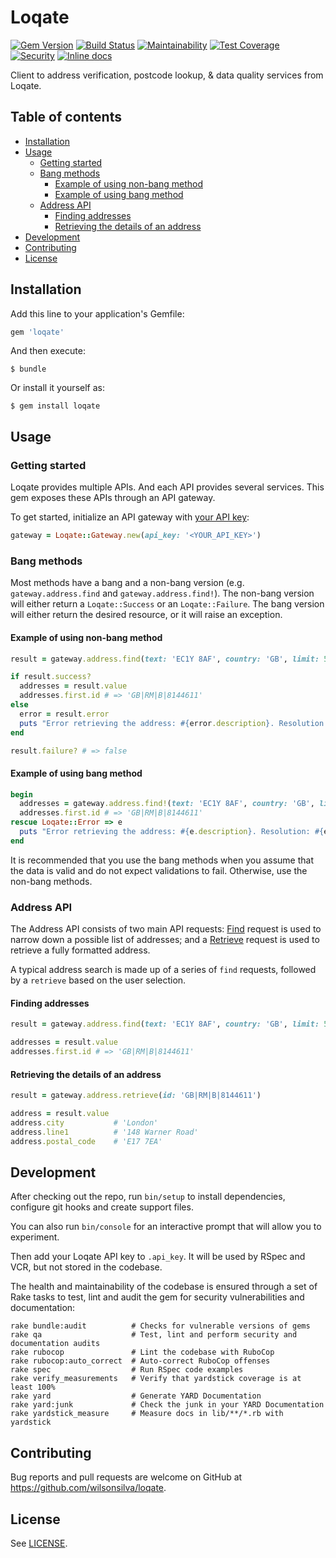 # Loqate

[![Gem Version](https://badge.fury.io/rb/loqate.svg)](https://badge.fury.io/rb/loqate)
[![Build Status](https://travis-ci.org/wilsonsilva/loqate.svg?branch=master)](https://travis-ci.org/wilsonsilva/loqate)
[![Maintainability](https://api.codeclimate.com/v1/badges/5c1414d5dedc68c15533/maintainability)](https://codeclimate.com/github/wilsonsilva/loqate/maintainability)
[![Test Coverage](https://api.codeclimate.com/v1/badges/5c1414d5dedc68c15533/test_coverage)](https://codeclimate.com/github/wilsonsilva/loqate/test_coverage)
[![Security](https://hakiri.io/github/wilsonsilva/loqate/master.svg)](https://hakiri.io/github/wilsonsilva/loqate/master)
[![Inline docs](http://inch-ci.org/github/wilsonsilva/loqate.svg?branch=master)](http://inch-ci.org/github/wilsonsilva/loqate)

Client to address verification, postcode lookup, & data quality services from Loqate.

## Table of contents
- [Installation](#installation)
- [Usage](#usage)
  - [Getting started](#getting-started)
  - [Bang methods](#bang-methods)
    - [Example of using non-bang method](#example-of-using-non-bang-method)
    - [Example of using bang method](#example-of-using-bang-method)
  - [Address API](#address-api)
    - [Finding addresses](#finding-addresses)
    - [Retrieving the details of an address](#retrieving-the-details-of-an-address)
- [Development](#development)
- [Contributing](#contributing)
- [License](#license)

## Installation

Add this line to your application's Gemfile:

```ruby
gem 'loqate'
```

And then execute:

    $ bundle

Or install it yourself as:

    $ gem install loqate

## Usage

### Getting started

Loqate provides multiple APIs. And each API provides several services. This gem exposes these APIs through
an API gateway.

To get started, initialize an API gateway with [your API key](https://account.loqate.com/account#/):

```ruby
gateway = Loqate::Gateway.new(api_key: '<YOUR_API_KEY>')
```

### Bang methods

Most methods have a bang and a non-bang version (e.g. `gateway.address.find` and `gateway.address.find!`).
The non-bang version will either return a `Loqate::Success` or an `Loqate::Failure`. The bang version will
either return the desired resource, or it will raise an exception.

#### Example of using non-bang method

```ruby
result = gateway.address.find(text: 'EC1Y 8AF', country: 'GB', limit: 5)

if result.success?
  addresses = result.value
  addresses.first.id # => 'GB|RM|B|8144611'
else
  error = result.error
  puts "Error retrieving the address: #{error.description}. Resolution: #{error.resolution}"
end

result.failure? # => false
```

#### Example of using bang method

```ruby
begin
  addresses = gateway.address.find!(text: 'EC1Y 8AF', country: 'GB', limit: 5)
  addresses.first.id # => 'GB|RM|B|8144611'
rescue Loqate::Error => e
  puts "Error retrieving the address: #{e.description}. Resolution: #{e.resolution}"
end
```

It is recommended that you use the bang methods when you assume that the data is valid and do not expect validations
to fail. Otherwise, use the non-bang methods.

### Address API

The Address API consists of two main API requests:
[Find](https://www.loqate.com/resources/support/apis/Capture/Interactive/Find/1/) request is used to narrow down a
possible list of addresses;
and a [Retrieve](https://www.loqate.com/resources/support/apis/Capture/Interactive/Retrieve/1/) request is used to
retrieve a fully formatted address.

A typical address search is made up of a series of `find` requests, followed by a `retrieve` based on the user
selection.

#### Finding addresses

```ruby
result = gateway.address.find(text: 'EC1Y 8AF', country: 'GB', limit: 5)

addresses = result.value
addresses.first.id # => 'GB|RM|B|8144611'
```

#### Retrieving the details of an address

```ruby
result = gateway.address.retrieve(id: 'GB|RM|B|8144611')

address = result.value
address.city           # 'London' 
address.line1          # '148 Warner Road'
address.postal_code    # 'E17 7EA'
```

## Development

After checking out the repo, run `bin/setup` to install dependencies, configure git hooks and create support files.

You can also run `bin/console` for an interactive prompt that will allow you to experiment.

Then add your Loqate API key to `.api_key`. It will be used by RSpec and VCR, but not stored in the codebase. 

The health and maintainability of the codebase is ensured through a set of
Rake tasks to test, lint and audit the gem for security vulnerabilities and documentation:

```
rake bundle:audit          # Checks for vulnerable versions of gems 
rake qa                    # Test, lint and perform security and documentation audits
rake rubocop               # Lint the codebase with RuboCop
rake rubocop:auto_correct  # Auto-correct RuboCop offenses
rake spec                  # Run RSpec code examples
rake verify_measurements   # Verify that yardstick coverage is at least 100%
rake yard                  # Generate YARD Documentation
rake yard:junk             # Check the junk in your YARD Documentation
rake yardstick_measure     # Measure docs in lib/**/*.rb with yardstick
```

## Contributing

Bug reports and pull requests are welcome on GitHub at https://github.com/wilsonsilva/loqate.

## License

See [LICENSE](https://github.com/wilsonsilva/loqate/blob/master/LICENSE).

